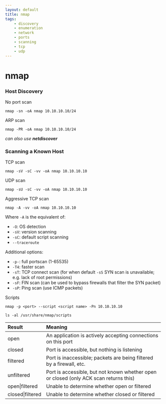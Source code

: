 ```yaml
---
layout: default
title: nmap
tags:
    - discovery
    - enumeration
    - network
    - ports
    - scanning
    - tcp 
    - udp
---
```

# nmap
### Host Discovery
No port scan

```shell
nmap -sn -oA nmap 10.10.10.10/24
```

ARP scan

```shell
nmap -PR -oA nmap 10.10.10.10/24
```

_can also use **netdiscover**_
### Scanning a Known Host

TCP scan

```shell
nmap -sV -sC -vv -oA nmap 10.10.10.10
```

UDP scan

```shell
nmap -sU -sC -vv -oA nmap 10.10.10.10
```

Aggressive TCP scan

```shell
nmap -A -vv -oA nmap 10.10.10.10
```

Where `-A` is the equivalent of:
- `-O`: OS detection
- `-sV`: version scanning
- `-sC`: default script scanning
- `--traceroute`

Additional options:
- `-p-`: full portscan (1-65535)
- `-T4`: faster scan
- `-sT`: TCP connect scan (for when default `-sS` SYN scan is unavailable; e.g. lack of root permissions)
- `-sF`: FIN scan (can be used to bypass firewalls that filter the SYN packet)
- `-sP`: Ping scan (use ICMP packets)

Scripts

```shell
nmap -p <port> --script <script name> -Pn 10.10.10.10
```

```shell
ls -al /usr/share/nmap/scripts
```

Result | Meaning
:--- | :---
open | An application is actively accepting connections on this port
closed | Port is accessible, but nothing is listening
filtered | Port is inaccessible; packets are being filtered by a firewall, etc.
unfiltered | Port is accessible, but not known whether open or closed (only ACK scan returns this)
open\|filtered | Unable to determine whether open or filtered
closed\|filtered | Unable to determine whether closed or filtered